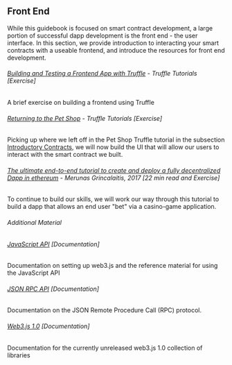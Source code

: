 ## Front End

While this guidebook is focused on smart contract development, a large portion of successful dapp development is the front end - the user interface.  In this section, we provide introduction to interacting your smart contracts with a useable frontend, and introduce the resources for front end development.

###### [Building and Testing a Frontend App with Truffle](http://truffleframework.com/tutorials/building-testing-frontend-app-truffle-3) - Truffle Tutorials \[Exercise\]

A brief exercise on building a frontend using Truffle

###### [Returning to the Pet Shop](http://truffleframework.com/tutorials/pet-shop#creating-a-ui-to-interact-with-our-smart-contract) - Truffle Tutorials \[Exercise\]

Picking up where we left off in the Pet Shop Truffle tutorial in the subsection [Introductory Contracts](https://sunnya97.gitbooks.io/a-beginner-s-guide-to-ethereum-and-dapp-developme/writing-smart-contracts/introductory-contracts.html), we will now build the UI that will allow our users to interact with the smart contract we built.

###### [The ultimate end-to-end tutorial to create and deploy a fully decentralized Dapp in ethereum](https://medium.com/@merunasgrincalaitis/the-ultimate-end-to-end-tutorial-to-create-and-deploy-a-fully-descentralized-dapp-in-ethereum-18f0cf6d7e0e) - Merunas Grincalaitis, 2017 \[22 min read and Exercise\]

To continue to build our skills, we will work our way through this tutorial to build a dapp that allows an end user "bet" via a casino-game application.

###### Additional Material

###### [JavaScript API](https://github.com/ethereum/wiki/wiki/JavaScript-API) \[Documentation\]

Documentation on setting up web3.js and the reference material for using the JavaScript API

###### [JSON RPC API](https://github.com/ethereum/wiki/wiki/JSON-RPC) \[Documentation\]

Documentation on the JSON Remote Procedure Call \(RPC\) protocol.

###### [Web3.js 1.0](http://web3js.readthedocs.io/en/1.0/#) \[Documentation\]

Documentation for the currently unreleased web3.js 1.0 collection of libraries

###### 



